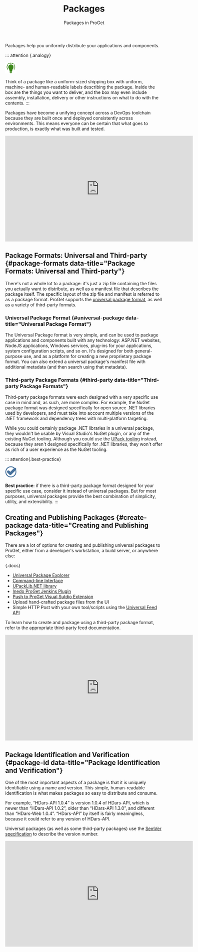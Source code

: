 ﻿---
title: Packages
subtitle: Packages in ProGet
sequence: 100
keywords: proget, packages
show-headings-in-nav: true
---
Packages help you uniformly distribute your applications and components.

::: attention {.analogy}

![](/resources/images/icons/analogy.png)

Think of a package like a uniform-sized shipping box with uniform, machine- and human-readable labels describing the package. Inside the box are the things you want to deliver, and the box may even include assembly, installation, delivery or other instructions on what to do with the contents.
:::

Packages have become a unifying concept across a DevOps toolchain because they are built once and deployed consistently across environments. This means everyone can be certain that what goes to production, is exactly what was built and tested.

<iframe width="600" height="337" src="https://www.youtube.com/embed/Znflf98ahzQ" frameborder="0" allowfullscreen="true"></iframe>

## Package Formats: Universal and Third-party {#package-formats data-title="Package Formats: Universal and Third-party"}

There's not a whole lot to a package: it's just a zip file containing the files you actually want to distribute, as well as a manifest file that describes the package itself. The specific layout of the zip file and manifest is referred to as a package format. ProGet supports the [universal package format](/support/documentation/upack/universal-packages/package-format), as well as a variety of third-party formats.

### Universal Package Format {#universal-package data-title="Universal Package Format"}

The Universal Package format is very simple, and can be used to package applications and components built with any technology: ASP.NET websites, NodeJS applications, Windows services, plug-ins for your applications, system configuration scripts, and so on. It's designed for both general-purpose use, and as a platform for creating a new proprietary package format. You can also extend a universal package's manifest file with additional metadata (and then search using that metadata).

### Third-party Package Formats {#third-party data-title="Third-party Package Formats"}

Third-party package formats were each designed with a very specific use case in mind and, as such, are more complex. For example, the NuGet package format was designed specifically for open source .NET libraries used by developers, and must take into account multiple versions of the .NET framework and dependency trees with multi-platform targeting.

While you could certainly package .NET libraries in a universal package, they wouldn't be usable by Visual Studio's NuGet plugin, or any of the existing NuGet tooling. Although you could use the [UPack tooling](/upack) instead, because they aren't designed specifically for .NET libraries, they won't offer as rich of a user experience as the NuGet tooling.

::: attention{.best-practice}

![](/resources/images/icons/best-practices.png)

**Best practice**: if there is a third-party package format designed for your specific use case, consider it instead of universal packages. But for most purposes, universal packages provide the best combination of simplicity, utility, and extensibility.
:::

## Creating and Publishing Packages {#create-package data-title="Creating and Publishing Packages"}

There are a lot of options for creating and publishing universal packages to ProGet, either from a developer's workstation, a build server, or anywhere else:

{.docs}
- [Universal Package Explorer](/support/documentation/upack/upe)
- [Command-line Interface](/support/documentation/upack/upack-cli)   
- [UPackLib.NET library](/support/documentation/upack/upacklib-net)
- [Inedo ProGet Jenkins Plugin](/den/proget/jenkinsplugin)
- [Push to ProGet Visual Sutdio Extension](/den/proget/visualstudio)
- Upload hand-crafted package files from the UI
- Simple HTTP Post with your own tool/scripts using the [Universal Feed API](/support/documentation/upack/feed-api/endpoints)

To learn how to create and package using a third-party package format, refer to the appropriate third-party feed documentation.

<iframe width="600" height="337" src="https://www.youtube.com/embed/ylb0AGnr6AA" frameborder="0" allowfullscreen="true"></iframe>

## Package Identification and Verification {#package-id data-title="Package Identification and Verification"}

One of the most important aspects of a package is that it is uniquely identifiable using a name and version. This simple, human-readable identification is what makes packages so easy to distribute and consume.

For example, “HDars-API 1.0.4” is version 1.0.4 of HDars-API, which is newer than “HDars-API 1.0.2”, older than “HDars-API 1.3.0”, and different than “HDars-Web 1.0.4”. “HDars-API” by itself is fairly meaningless, because it could refer to any version of HDars-API.

Universal packages (as well as some third-party packages) use the [SemVer specification](http://www.semver.org) to describe the version number.

<iframe width="600" height="337" src="https://www.youtube.com/embed/Si3eWq1yHXs" frameborder="0" allowfullscreen="true"></iframe>
